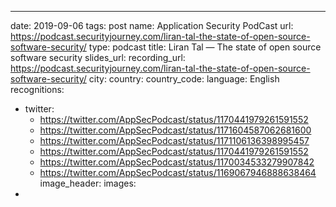 ---
date: 2019-09-06
tags: post
name: Application Security PodCast
url: https://podcast.securityjourney.com/liran-tal-the-state-of-open-source-software-security/
type: podcast
title: Liran Tal — The state of open source software security
slides_url: 
recording_url: https://podcast.securityjourney.com/liran-tal-the-state-of-open-source-software-security/
city: 
country: 
country_code: 
language: English
recognitions:
  - twitter:
    - https://twitter.com/AppSecPodcast/status/1170441979261591552
    - https://twitter.com/AppSecPodcast/status/1171604587062681600
    - https://twitter.com/AppSecPodcast/status/1171106136398995457
    - https://twitter.com/AppSecPodcast/status/1170441979261591552
    - https://twitter.com/AppSecPodcast/status/1170034533279907842
    - https://twitter.com/AppSecPodcast/status/1169067946888638464
image_header: 
images:
  - 
